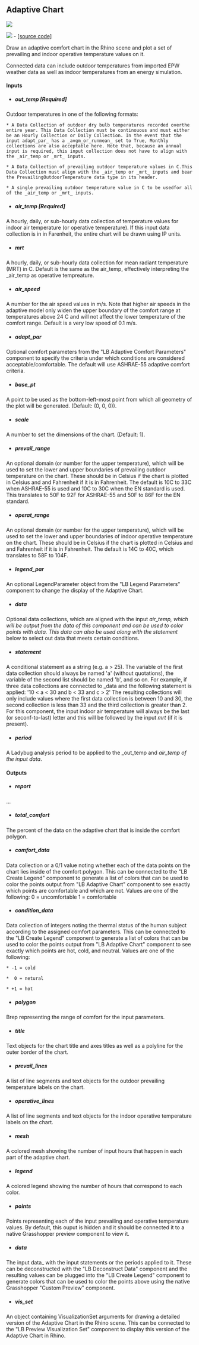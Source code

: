 ## Adaptive Chart

![](../../images/components/Adaptive_Chart.png)

![](../../images/icons/Adaptive_Chart.png) - [[source code]](https://github.com/ladybug-tools/ladybug-grasshopper/blob/master/ladybug_grasshopper/src//LB%20Adaptive%20Chart.py)


Draw an adaptive comfort chart in the Rhino scene and plot a set of prevailing and indoor operative temperature values on it. 

Connected data can include outdoor temperatures from imported EPW weather data as well as indoor temperatures from an energy simulation. 



#### Inputs
* ##### out_temp [Required]
Outdoor temperatures in one of the following formats: 

    * A Data Collection of outdoor dry bulb temperatures recorded overthe entire year. This Data Collection must be continouous and must either be an Hourly Collection or Daily Collection. In the event that the input adapt_par_ has a _avgm_or_runmean_ set to True, Monthly collections are also acceptable here. Note that, because an annual input is required, this input collection does not have to align with the _air_temp or _mrt_ inputs. 

    * A Data Collection of prevailing outdoor temperature values in C.This Data Collection must align with the _air_temp or _mrt_ inputs and bear the PrevailingOutdoorTemperature data type in its header. 

    * A single prevailing outdoor temperature value in C to be usedfor all of the _air_temp or _mrt_ inputs. 
* ##### air_temp [Required]
A hourly, daily, or sub-hourly data collection of temperature values for indoor air temperature (or operative temperature). If this input data collection is in in Farenheit, the entire chart will be drawn using IP units. 
* ##### mrt 
A hourly, daily, or sub-hourly data collection for mean radiant temperature (MRT) in C. Default is the same as the air_temp, effectively interpreting the _air_temp as operative tempreature. 
* ##### air_speed 
A number for the air speed values in m/s. Note that higher air speeds in the adaptive model only widen the upper boundary of the comfort range at temperatures above 24 C and will not affect the lower temperature of the comfort range. Default is a very low speed of 0.1 m/s. 
* ##### adapt_par 
Optional comfort parameters from the "LB Adaptive Comfort Parameters" component to specify the criteria under which conditions are considered acceptable/comfortable. The default will use ASHRAE-55 adaptive comfort criteria. 
* ##### base_pt 
A point to be used as the bottom-left-most point from which all geometry of the plot will be generated. (Default: (0, 0, 0)). 
* ##### scale 
A number to set the dimensions of the chart. (Default: 1). 
* ##### prevail_range 
An optional domain (or number for the upper temperature), which will be used to set the lower and upper boundaries of prevailing outdoor temperature on the chart. These should be in Celsius if the chart is plotted in Celsius and and Fahrenheit if it is in Fahrenheit. The default is 10C to 33C when ASHRAE-55 is used and 10C to 30C when the EN standard is used. This translates to 50F to 92F for ASHRAE-55 and 50F to 86F for the EN standard. 
* ##### operat_range 
An optional domain (or number for the upper temperature), which will be used to set the lower and upper boundaries of indoor operative temperature on the chart. These should be in Celsius if the chart is plotted in Celsius and and Fahrenheit if it is in Fahrenheit. The default is 14C to 40C, which translates to 58F to 104F. 
* ##### legend_par 
An optional LegendParameter object from the "LB Legend Parameters" component to change the display of the Adaptive Chart. 
* ##### data 
Optional data collections, which are aligned with the input _air_temp, which will be output from the data of this component and can be used to color points with data. This data can also be used along with the statement_ below to select out data that meets certain conditions. 
* ##### statement 
A conditional statement as a string (e.g. a > 25). 
The variable of the first data collection should always be named 'a' (without quotations), the variable of the second list should be named 'b', and so on. 
For example, if three data collections are connected to _data and the following statement is applied: '10 < a < 30 and b < 33 and c > 2' The resulting collections will only include values where the first data collection is between 10 and 30, the second collection is less than 33 and the third collection is greater than 2. 
For this component, the input indoor air temperature will always be the last (or seconf-to-last) letter and this will be followed by the input _mrt_ (if it is present). 
* ##### period 
A Ladybug analysis period to be applied to the _out_temp and _air_temp of the input data_. 

#### Outputs
* ##### report
... 
* ##### total_comfort
The percent of the data on the adaptive chart that is inside the comfort polygon. 
* ##### comfort_data
Data collection or a 0/1 value noting whether each of the data points on the chart lies inside of the comfort polygon. 
This can be connected to the "LB Create Legend" component to generate a list of colors that can be used to color the points output from "LB Adaptive Chart" component to see exactly which points are comfortable and which are not. 
Values are one of the following: 0 = uncomfortable 1 = comfortable 
* ##### condition_data
Data collection of integers noting the thermal status of the human subject according to the assigned comfort parameters. 
This can be connected to the "LB Create Legend" component to generate a list of colors that can be used to color the points output from "LB Adaptive Chart" component to see exactly which points are hot, cold, and neutral. 
Values are one of the following: 

    * -1 = cold

    *  0 = netural

    * +1 = hot
* ##### polygon
Brep representing the range of comfort for the input parameters. 
* ##### title
Text objects for the chart title and axes titles as well as a polyline for the outer border of the chart. 
* ##### prevail_lines
A list of line segments and text objects for the outdoor prevailing temperature labels on the chart. 
* ##### operative_lines
A list of line segments and text objects for the indoor operative temperature labels on the chart. 
* ##### mesh
A colored mesh showing the number of input hours that happen in each part of the adaptive chart. 
* ##### legend
A colored legend showing the number of hours that correspond to each color. 
* ##### points
Points representing each of the input prevailing and operative temperature values. By default, this ouput is hidden and it should be connected it to a native Grasshopper preview component to view it. 
* ##### data
The input data_ with the input statements or the periods applied to it. These can be deconstructed with the "LB Deconstruct Data" component and the resulting values can be plugged into the "LB Create Legend" component to generate colors that can be used to color the points above using the native Grasshopper "Custom Preview" component. 
* ##### vis_set
An object containing VisualizationSet arguments for drawing a detailed version of the Adaptive Chart in the Rhino scene. This can be connected to the "LB Preview Visualization Set" component to display this version of the Adaptive Chart in Rhino. 